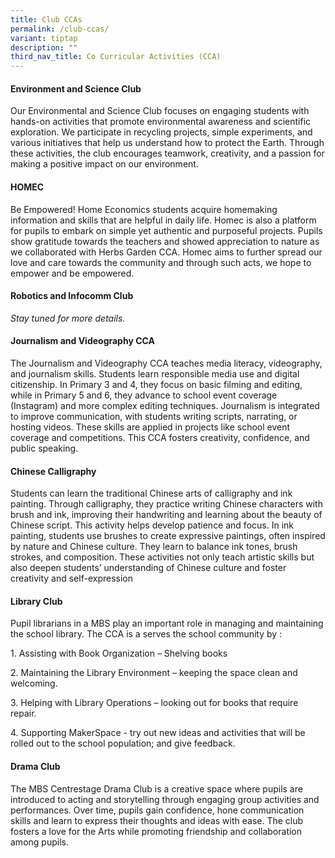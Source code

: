 ```yaml
---
title: Club CCAs
permalink: /club-ccas/
variant: tiptap
description: ""
third_nav_title: Co Curricular Activities (CCA)
---
```

<h4>Environment and Science Club</h4>
<p>Our Environmental and Science Club focuses on engaging students with hands-on
activities that promote environmental awareness and scientific exploration.
We participate in recycling projects, simple experiments, and various initiatives
that help us understand how to protect the Earth. Through these activities,
the club encourages teamwork, creativity, and a passion for making a positive
impact on our environment.</p>
<p></p>
<h4>HOMEC</h4>
<p>Be Empowered! Home Economics students acquire homemaking information and
skills that are helpful in daily life. Homec is also a platform for pupils
to embark on simple yet authentic and purposeful projects. Pupils show
gratitude towards the teachers and showed appreciation to nature as we
collaborated with Herbs Garden CCA. Homec aims to further spread our love
and care towards the community and through such acts, we hope to empower
and be empowered.</p>
<p></p>
<h4>Robotics and Infocomm Club</h4>
<p><em>Stay tuned for more details.</em>
</p>
<p></p>
<h4>Journalism and Videography CCA</h4>
<p>The Journalism and Videography CCA teaches media literacy, videography,
and journalism skills. Students learn responsible media use and digital
citizenship. In Primary 3 and 4, they focus on basic filming and editing,
while in Primary 5 and 6, they advance to school event coverage (Instagram)
and more complex editing techniques. Journalism is integrated to improve
communication, with students writing scripts, narrating, or hosting videos.
These skills are applied in projects like school event coverage and competitions.
This CCA fosters creativity, confidence, and public speaking.</p>
<p></p>
<h4>Chinese Calligraphy</h4>
<p>Students can learn the traditional Chinese arts of calligraphy and ink
painting. Through calligraphy, they practice writing Chinese characters
with brush and ink, improving their handwriting and learning about the
beauty of Chinese script. This activity helps develop patience and focus.
In ink painting, students use brushes to create expressive paintings, often
inspired by nature and Chinese culture. They learn to balance ink tones,
brush strokes, and composition. These activities not only teach artistic
skills but also deepen students’ understanding of Chinese culture and foster
creativity and self-expression</p>
<p></p>
<h4>Library Club</h4>
<p>Pupil librarians in a MBS play an important role in managing and maintaining
the school library. The CCA is a serves the school community by :</p>
<p>1. Assisting with Book Organization – Shelving books</p>
<p>2. Maintaining the Library Environment – keeping the space clean and welcoming.</p>
<p>3. Helping with Library Operations – looking out for books that require
repair.</p>
<p>4. Supporting MakerSpace - try out new ideas and activities that will
be rolled out to the school population; and give feedback.</p>
<p></p>
<h4>Drama Club</h4>
<p>The MBS Centrestage Drama Club is a creative space where pupils are introduced
to acting and storytelling through engaging group activities and performances.
Over time, pupils gain confidence, hone communication skills and learn
to express their thoughts and ideas with ease. The club fosters a love
for the Arts while promoting friendship and collaboration among pupils.</p>
<p></p>